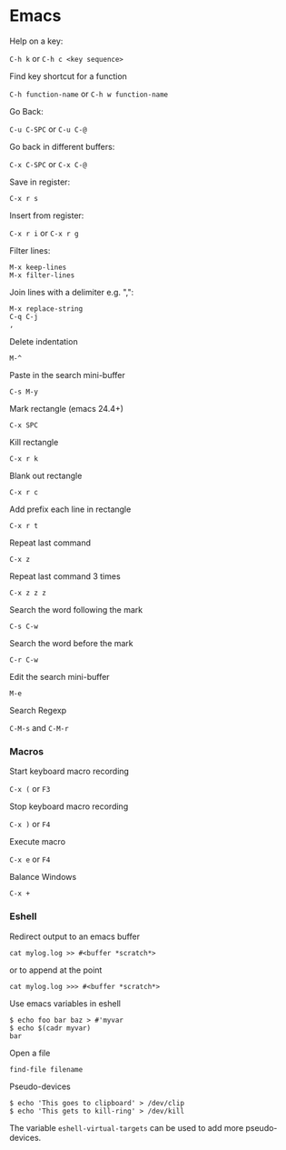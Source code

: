 Emacs
===

Help on a key:

`C-h k`
or
`C-h c <key sequence>`

Find key shortcut for a function

`C-h function-name`
or
`C-h w function-name`

Go Back:

`C-u C-SPC` or `C-u C-@`

Go back in different buffers:

`C-x C-SPC` or `C-x C-@`

Save in register: 

`C-x r s`

Insert from register:

`C-x r i` or `C-x r g`

Filter lines:

```
M-x keep-lines
M-x filter-lines
```

Join lines with a delimiter e.g. ",":

```
M-x replace-string
C-q C-j
, 
```

Delete indentation

`M-^`

Paste in the search mini-buffer

`C-s M-y`

Mark rectangle (emacs 24.4+)

`C-x SPC`

Kill rectangle

`C-x r k`

Blank out rectangle

`C-x r c`

Add prefix each line in rectangle

`C-x r t`

Repeat last command

`C-x z`

Repeat last command 3 times

`C-x z z z`

Search the word following the mark

`C-s C-w`

Search the word before the mark

`C-r C-w`

Edit the search mini-buffer

`M-e`

Search Regexp

`C-M-s` and `C-M-r`

### Macros

Start keyboard macro recording

`C-x (` or `F3`

Stop keyboard macro recording

`C-x )` or `F4`

Execute macro

`C-x e` or `F4`

Balance Windows

`C-x +`

### Eshell

Redirect output to an emacs buffer

`cat mylog.log >> #<buffer *scratch*>`

or to append at the point

`cat mylog.log >>> #<buffer *scratch*>`

Use emacs variables in eshell

```
$ echo foo bar baz > #'myvar
$ echo $(cadr myvar)
bar
```

Open a file

`find-file filename`

Pseudo-devices

```
$ echo 'This goes to clipboard' > /dev/clip
$ echo 'This gets to kill-ring' > /dev/kill
```

The variable `eshell-virtual-targets` can be used to add more pseudo-devices.


